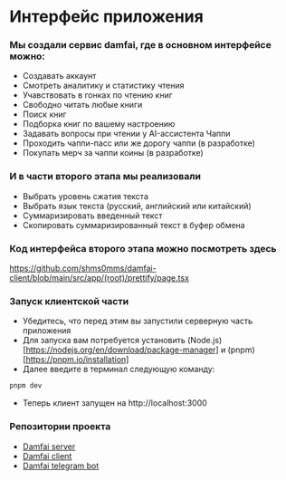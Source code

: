 # Интерфейс приложения

### Мы создали сервис damfai, где в основном интерфейсе можно:

- Создавать аккаунт
- Смотреть аналитику и статистику чтения
- Учавствовать в гонках по чтению книг
- Свободно читать любые книги
- Поиск книг
- Подборка книг по вашему настроению
- Задавать вопросы при чтении у AI-ассистента Чаппи
- Проходить чаппи-пасс или же дорогу чаппи (в разработке)
- Покупать мерч за чаппи коины (в разработке)

### И в части второго этапа мы реализовали

- Выбрать уровень сжатия текста
- Выбрать язык текста (русский, английский или китайский)
- Суммаризировать введенный текст
- Скопировать суммаризированный текст в буфер обмена

### Код интерфейса второго этапа можно посмотреть здесь

<https://github.com/shms0mms/damfai-client/blob/main/src/app/(root)/prettify/page.tsx>

### Запуск клиентской части

- Убедитесь, что перед этим вы запустили серверную часть приложения
- Для запуска вам потребуется установить (Node.js)[https://nodejs.org/en/download/package-manager] и (pnpm)[https://pnpm.io/installation]
- Далее введите в терминал следующую команду:

```bash
pnpm dev
```

- Теперь клиент запущен на http://localhost:3000

### Репозитории проекта

- [Damfai server](https://github.com/1Dambek1/damfai-server)
- [Damfai client](https://github.com/shms0mms/damfai-client)
- [Damfai telegram bot](https://github.com/shms0mms/damfai-bot)
